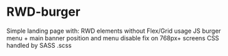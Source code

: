 # RWD-burger
Simple landing page with:
RWD elements without Flex/Grid usage
JS burger menu + main banner position and menu disable fix on 768px+ screens 
CSS handled by SASS .scss
